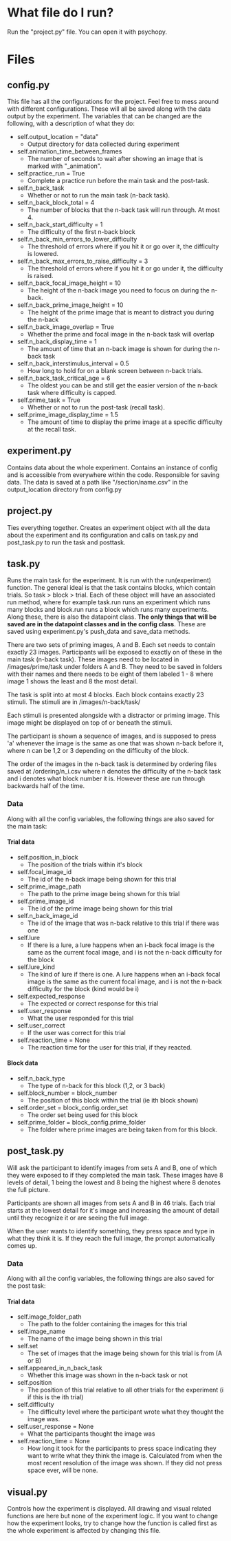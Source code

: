 # What file do I run?

Run the "project.py" file. You can open it with psychopy.

# Files

## config.py

This file has all the configurations for the project. Feel free to mess around with different configurations. These will all be saved along with the data output by the experiment. The variables that can be changed are the following, with a description of what they do:

- self.output_location = "data"
	- Output directory for data collected during experiment
- self.animation_time_between_frames
	- The number of seconds to wait after showing an image that is marked with "\_animation". 
- self.practice_run = True
	- Complete a practice run before the main task and the post-task.
- self.n_back_task
	- Whether or not to run the main task (n-back task).
- self.n_back_block_total = 4
	- The number of blocks that the n-back task will run through. At most 4. 
- self.n_back_start_difficulty = 1
	- The difficulty of the first n-back block 
- self.n_back_min_errors_to_lower_difficulty
	- The threshold of errors where if you hit it or go over it, the difficulty is lowered. 
- self.n_back_max_errors_to_raise_difficulty = 3
	- The threshold of errors where if you hit it or go under it, the difficulty is raised. 
- self.n_back_focal_image_height = 10
	- The height of the n-back image you need to focus on during the n-back.
- self.n_back_prime_image_height = 10
	- The height of the prime image that is meant to distract you during the n-back
- self.n_back_image_overlap = True
	- Whether the prime and focal image in the n-back task will overlap
- self.n_back_display_time = 1
	- The amount of time that an n-back image is shown for during the n-back task
- self.n_back_interstimulus_interval = 0.5
	- How long to hold for on a blank screen between n-back trials.
- self.n_back_task_critical_age = 6
	- The oldest you can be and still get the easier version of the n-back task where difficulty is capped.
- self.prime_task = True
	- Whether or not to run the post-task (recall task).
- self.prime_image_display_time = 1.5
	- The amount of time to display the prime image at a specific difficulty at the recall task.



## experiment.py

Contains data about the whole experiment. Contains an instance of config and is accessible from everywhere within the code. Responsible for saving data. The data is saved at a path like "/section/name.csv" in the output_location directory from config.py

## project.py

Ties everything together. Creates an experiment object with all the data about the experiment and its configuration and calls on task.py and post_task.py to run the task and posttask.

## task.py

Runs the main task for the experiment. It is run with the run(experiment) function. The general ideal is that the task contains blocks, which contain trials. So task > block > trial. Each of these object will have an associated run method, where for example task.run runs an experiment which runs many blocks and block.run runs a block which runs many experiments. Along these, there is also the datapoint class. **The only things that will be saved are in the datapoint classes and in the config class**. These are saved using experiment.py's push_data and save_data methods.

There are two sets of priming images, A and B. Each set needs to contain exactly 23 images. Participants will be exposed to exactly on of these in the main task (n-back task). These images need to be located in /images/prime/task under folders A and B. They need to be saved in folders with their names and there needs to be eight of them labeled 1 - 8 where image 1 shows the least and 8 the most detail.

The task is split into at most 4 blocks. Each block contains exactly 23 stimuli. The stimuli are in /images/n-back/task/

Each stimuli is presented alongside with a distractor or priming image. This image might be displayed on top of or beneath the stimuli.

The participant is shown a sequence of images, and is supposed to press 'a' whenever the image is the same as one that was shown n-back before it, where n can be 1,2 or 3 depending on the difficulty of the block.

The order of the images in the n-back task is determined by ordering files saved at /ordering/n_i.csv where n denotes the difficulty of the n-back task and i denotes what block number it is. However these are run through backwards half of the time.

### Data

Along with all the config variables, the following things are also saved for the main task:

#### Trial data
- self.position_in_block
	- The position of the trials within it's block 
- self.focal_image_id 
	- The id of the n-back image being shown for this trial
- self.prime_image_path
	- The path to the prime image being shown for this trial
- self.prime_image_id
	- The id of the prime image being shown for this trial
- self.n_back_image_id
	- The id of the image that was n-back relative to this trial if there was one
- self.lure
	- If there is a lure, a lure happens when an i-back focal image is the same as the current focal image, and i is not the n-back difficulty for the block
- self.lure_kind
	- The kind of lure if there is one. A lure happens when an i-back focal image is the same as the current focal image, and i is not the n-back difficulty for the block (kind would be i)
- self.expected_response
	- The expected or correct response for this trial
- self.user_response
	- What the user responded for this trial
- self.user_correct
	- If the user was correct for this trial
- self.reaction_time = None
	- The reaction time for the user for this trial, if they reacted.

#### Block data

- self.n_back_type
	- The type of n-back for this block (1,2, or 3 back)
- self.block_number = block_number
	- The position of this block within the trial (ie ith block shown)
- self.order_set = block_config.order_set
	- The order set being used for this block
- self.prime_folder = block_config.prime_folder
	- The folder where prime images are being taken from for this block.


## post_task.py

Will ask the participant to identify images from sets A and B, one of which they were exposed to if they completed the main task. These images have 8 levels of detail, 1 being the lowest and 8 being the highest where 8 denotes the full picture.

Participants are shown all images from sets A and B in 46 trials. Each trial starts at the lowest detail for it's image and increasing the amount of detail until they recognize it or are seeing the full image.

When the user wants to identify something, they press space and type in what they think it is. If they reach the full image, the prompt automatically comes up.

### Data
Along with all the config variables, the following things are also saved for the post task:

#### Trial data
- self.image_folder_path
	- The path to the folder containing the images for this trial
- self.image_name
	- The name of the image being shown in this trial
- self.set
	- The set of images that the image being shown for this trial is from (A or B)
- self.appeared_in_n_back_task
	- Whether this image was shown in the n-back task or not
- self.position
	- The position of this trial relative to all other trials for the experiment (i if this is the ith trial) 
- self.difficulty
	- The difficulty level where the participant wrote what they thought the image was.
- self.user_response = None
	- What the participants thought the image was
- self.reaction_time = None
	- How long it took for the participants to press space indicating they want to write what they think the image is. Calculated from when the most recent resolution of the image was shown. If they did not press space ever, will be none.

## visual.py

Controls how the experiment is displayed. All drawing and visual related functions are here but none of the experiment logic. If you want to change how the experiment looks, try to change how the function is called first as the whole experiment is affected by changing this file.





























